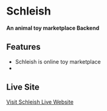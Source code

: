 # Schleish

**An animal toy marketplace Backend**

## Features
* Schleish is online toy marketplace
* 

## Live Site
[Visit Schleish Live Website](https://schleish-5e0b6.web.app/)